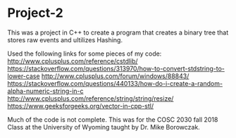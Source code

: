 # Project-2

This was a project in C++ to create a program that creates a binary tree that stores raw events and ultilizes Hashing.

Used the following links for some pieces of my code:
http://www.cplusplus.com/reference/cstdlib/
https://stackoverflow.com/questions/313970/how-to-convert-stdstring-to-lower-case
http://www.cplusplus.com/forum/windows/88843/
https://stackoverflow.com/questions/440133/how-do-i-create-a-random-alpha-numeric-string-in-c
http://www.cplusplus.com/reference/string/string/resize/
https://www.geeksforgeeks.org/vector-in-cpp-stl/

Much of the code is not complete.
This was for the COSC 2030 fall 2018 Class at the University of Wyoming taught by Dr. Mike Borowczak.
